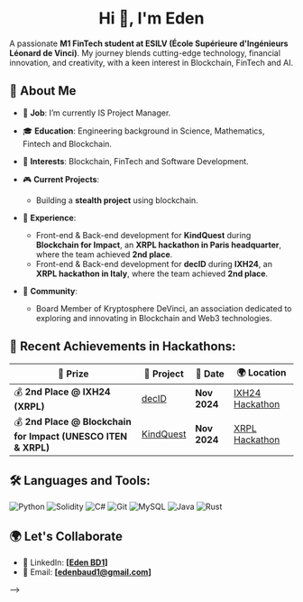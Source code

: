 <h1 align="center">Hi 👋, I'm Eden</h1>

A passionate **M1 FinTech student at ESILV (École Supérieure d'Ingénieurs Léonard de Vinci)**. 
My journey blends cutting-edge technology, financial innovation, and creativity, with a keen interest in Blockchain, FinTech and AI.

## 🚀 About Me

- 🔭 **Job**: I’m currently IS Project Manager.
- 🎓 **Education**: Engineering background in Science, Mathematics, Fintech and Blockchain.
- 🏦 **Interests**: Blockchain, FinTech and Software Development.
- 🎮 **Current Projects**:
  - Building a **stealth project** using blockchain.
- 💼 **Experience**:
  - Front-end & Back-end development for **KindQuest** during **Blockchain for Impact**, an **XRPL hackathon in Paris headquarter**, where the team achieved **2nd place**.
  - Front-end & Back-end development for **decID** during **IXH24**, an **XRPL hackathon in Italy**, where the team achieved **2nd place**.
  
- 🤝 **Community**:
  - Board Member of Kryptosphere DeVinci, an association dedicated to exploring and innovating in Blockchain and Web3 technologies.

 ## 🥇 Recent Achievements in Hackathons:

| 🏅 **Prize** | 🚀 **Project** | 📅 **Date** | 🌍 **Location** |
| --- | --- | --- | --- |
| 💰 **2nd Place @ IXH24 (XRPL)** | [decID](https://github.com/KyllianGenot/decID) | **Nov 2024** | [IXH24 Hackathon](https://www.xrpl-commons.org/hackathons/ixh24-italian-xrpl-hackathon-2024) |
| 💰 **2nd Place @ Blockchain for Impact (UNESCO ITEN & XRPL)** | [KindQuest](https://github.com/M-Amaury/KindQuest) | **Nov 2024** | [XRPL Hackathon](https://www.xrpl-commons.org/hackathons/blockchain-for-impact-innovating-the-social-economy) |

## 🛠️ Languages and Tools:

![Python](https://img.shields.io/badge/Python-3776AB?style=for-the-badge&logo=python&logoColor=white)
![Solidity](https://img.shields.io/badge/Solidity-363636?style=for-the-badge&logo=solidity&logoColor=white)
![C#](https://img.shields.io/badge/C%23-239120?style=for-the-badge&logo=c-sharp&logoColor=white)
![Git](https://img.shields.io/badge/Git-F05032?style=for-the-badge&logo=git&logoColor=white)
![MySQL](https://img.shields.io/badge/MySQL-4479A1?style=for-the-badge&logo=mysql&logoColor=white)
![Java](https://img.shields.io/badge/Java-ED8B00?style=for-the-badge&logo=java&logoColor=white)
![Rust](https://img.shields.io/badge/Rust-000000?style=for-the-badge&logo=rust&logoColor=white)

## 🌍 Let's Collaborate

- 💼 LinkedIn: **[[Eden BD1](https://www.linkedin.com/in/eden-baud1/)]**
- 📧 Email: **[edenbaud1@gmail.com]**

-->
